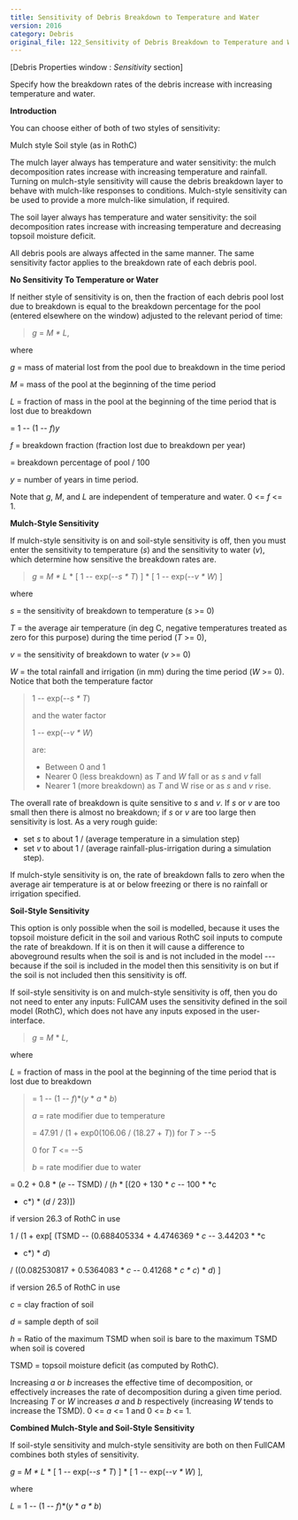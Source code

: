 ```yaml
---
title: Sensitivity of Debris Breakdown to Temperature and Water
version: 2016
category: Debris
original_file: 122_Sensitivity of Debris Breakdown to Temperature and Water_2016.md
---
```


[Debris Properties window : *Sensitivity*
section]

Specify how the breakdown rates of the debris increase with increasing
temperature and water.

**Introduction**

You can choose either of both of two styles of sensitivity:

Mulch style
Soil style (as in RothC)

The mulch layer always has temperature and water sensitivity: the mulch
decomposition rates increase with increasing temperature and rainfall.
Turning on mulch-style sensitivity will cause the debris breakdown layer
to behave with mulch-like responses to conditions. Mulch-style
sensitivity can be used to provide a more mulch-like simulation, if
required.

The soil layer always has temperature and water sensitivity: the soil
decomposition rates increase with increasing temperature and decreasing
topsoil moisture deficit.

All debris pools are always affected in the same manner. The same
sensitivity factor applies to the breakdown rate of each debris pool.

**No Sensitivity To Temperature or Water**

If neither style of sensitivity is on, then the fraction of each debris
pool lost due to breakdown is equal to the breakdown percentage for the
pool (entered elsewhere on the window) adjusted to the relevant period
of time:

> *g* = *M * L*,

where

*g* = mass of material lost from the pool due to breakdown in the time
period

*M* = mass of the pool at the beginning of the time period

*L* = fraction of mass in the pool at the beginning of the time period
that is lost due to breakdown

= 1 -- (1 -- *f*)*y*

*f* = breakdown fraction (fraction lost due to breakdown per year)

= breakdown percentage of pool / 100

*y* = number of years in time period.

Note that *g*, *M*, and *L* are independent of temperature and water. 0
<= *f* <= 1.

**Mulch-Style Sensitivity**

If mulch-style sensitivity is on and soil-style sensitivity is off, then
you must enter the sensitivity to temperature (*s*) and the sensitivity
to water (*v*), which determine how sensitive the breakdown rates are.

> *g* = *M * L* * [ 1 -- exp(--*s * T*) ] * [ 1 -- exp(--*v *
> W*) ]

where

*s* = the sensitivity of breakdown to temperature (*s* >= 0)

*T* = the average air temperature (in deg C, negative temperatures
treated as zero for this purpose) during the time period (*T* >= 0),

*v* = the sensitivity of breakdown to water (*v* >= 0)

*W* = the total rainfall and irrigation (in mm) during the time period
(*W* >= 0). Notice that both the temperature factor

> 1 -- exp(--*s * T*)
>
> and the water factor
>
> 1 -- exp(--*v * W*)
>
> are:
>
> - Between 0 and 1
> - Nearer 0 (less breakdown) as *T* and *W* fall or as *s* and *v* fall
> - Nearer 1 (more breakdown) as *T* and W rise or as *s* and *v* rise.

The overall rate of breakdown is quite sensitive to *s* and *v*. If *s*
or *v* are too small then there is almost no breakdown; if *s* or *v*
are too large then sensitivity is lost. As a very rough guide:

- set *s* to about 1 / (average temperature in a simulation step)
- set *v* to about 1 / (average rainfall-plus-irrigation during a
  simulation step).

If mulch-style sensitivity is on, the rate of breakdown falls to zero
when the average air temperature is at or below freezing or there is no
rainfall or irrigation specified.

**Soil-Style Sensitivity**

This option is only possible when the soil is modelled, because it uses
the topsoil moisture deficit in the soil and various RothC soil inputs
to compute the rate of breakdown. If it is on then it will cause a
difference to aboveground results when the soil is and is not included
in the model --- because if the soil is included in the model then this
sensitivity is on but if the soil is not included then this sensitivity
is off.

If soil-style sensitivity is on and mulch-style sensitivity is off, then
you do not need to enter any inputs: FullCAM uses the sensitivity
defined in the soil model (RothC), which does not have
any inputs exposed in the user-interface.

> *g* = *M* * *L*,

where

*L* = fraction of mass in the pool at the beginning of the time period
that is lost due to breakdown

> = 1 -- (1 -- *f*)*(*y* * *a* * *b*)
>
> *a* = rate modifier due to temperature
>
> = 47.91 / (1 + exp0(106.06 / (18.27 + *T*)) for *T* > --5
>
> 0 for *T* <= --5
>
> *b* = rate modifier due to water

= 0.2 + 0.8 * (*e* -- TSMD) / (*h* * [(20 + 130 * *c* -- 100 * *c
* c*) * (*d* / 23)])

if version 26.3 of RothC in use

1 / (1 + exp[ (TSMD -- (0.688405334 + 4.4746369 * *c* -- 3.44203 * *c
* c*) * *d*)

/ ((0.082530817 + 0.5364083 * *c* -- 0.41268 * *c * c*) * *d*) ]

if version 26.5 of RothC in use

*c* = clay fraction of soil

*d* = sample depth of soil

*h* = Ratio of the maximum TSMD when soil is bare to the maximum TSMD
when soil is covered

TSMD = topsoil moisture deficit (as computed by RothC).

Increasing *a* or *b* increases the effective time of decomposition, or
effectively increases the rate of decomposition during a given time
period. Increasing *T* or *W* increases *a* and *b* respectively
(increasing *W* tends to increase the TSMD). 0 <= *a* <= 1 and 0 <=
*b* <= 1.

**Combined Mulch-Style and Soil-Style Sensitivity**

If soil-style sensitivity and mulch-style sensitivity are both on then
FullCAM combines both styles of sensitivity.

*g* = *M * L* * [ 1 -- exp(--*s * T*) ] * [ 1 -- exp(--*v * W*)
],

where

*L* = 1 -- (1 -- *f*)*(*y* * *a * b*)